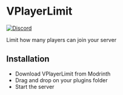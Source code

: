 # VPlayerLimit

[![Discord](https://img.shields.io/discord/899740810956910683?color=7289da&label=Discord)](https://discord.gg/5NMMzK5mAn)

Limit how many players can join your server

## Installation
- Download VPlayerLimit from Modrinth
- Drag and drop on your plugins folder
- Start the server
